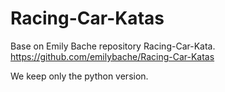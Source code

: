 # Racing-Car-Katas
Base on Emily Bache repository Racing-Car-Kata.
https://github.com/emilybache/Racing-Car-Katas

We keep only the python version.

